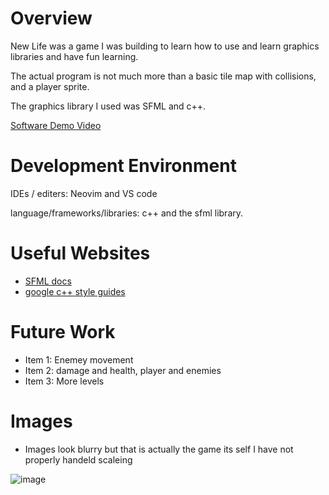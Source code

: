 # Overview

New Life was a game I was building to learn how to use and learn graphics 
libraries and have fun learning.

The actual program is not much more than a basic tile map with collisions, and a player sprite. 

The graphics library I used was SFML and c++. 

[Software Demo Video](https://www.youtube.com/watch?v=TKum7AfY2Do)

# Development Environment

IDEs / editers: Neovim and VS code

language/frameworks/libraries: c++ and the sfml library.

# Useful Websites
* [SFML docs](https://www.sfml-dev.org/documentation/2.6.1/)
* [google c++ style guides](https://google.github.io/styleguide/cppguide.html)

# Future Work

* Item 1: Enemey movement
* Item 2: damage and health, player and enemies
* Item 3: More levels

# Images
- Images look blurry but that is actually the game its self I have not properly handeld scaleing


![image](https://github.com/Calvinbullock/new-life/assets/37564710/7d5068b7-290f-4bb4-a376-4e0545158c18)

